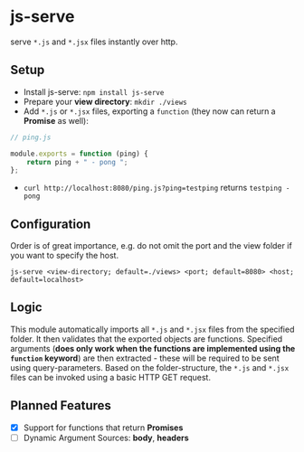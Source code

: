 # js-serve
serve `*.js` and `*.jsx` files instantly over http.

## Setup
- Install js-serve: `npm install js-serve`
- Prepare your **view directory**: `mkdir ./views`
- Add `*.js` or `*.jsx` files, exporting a `function` (they now can return a **Promise** as well):
```javascript
// ping.js

module.exports = function (ping) {
    return ping + " - pong ";
};
```
- `curl http://localhost:8080/ping.js?ping=testping` returns `testping - pong` 

## Configuration
Order is of great importance, e.g. do not omit the port and the view folder if you
want to specify the host.
```
js-serve <view-directory; default=./views> <port; default=8080> <host; default=localhost>
```

## Logic
This module automatically imports all `*.js` and `*.jsx` files
from the specified folder. It then validates that the exported objects are functions.
Specified arguments (**does only work when the functions are implemented
using the `function` keyword**) are then extracted - these will be required to be sent using query-parameters. Based on the folder-structure, the `*.js` and `*.jsx` files
can be invoked using a basic HTTP GET request.

## Planned Features
- [x] Support for functions that return **Promises**
- [ ] Dynamic Argument Sources: **body**, **headers**